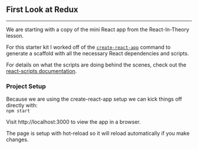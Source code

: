 ## First Look at Redux
_____

We are starting with a copy of the mini React app from the React-In-Theory lesson.

For this starter kit I worked off of the [`create-react-app`](https://github.com/facebookincubator/create-react-app) command to generate a scaffold with all the necessary React dependencies and scripts.

For details on what the scripts are doing behind the scenes, check out the [react-scripts documentation](https://www.npmjs.com/package/react-scripts).  

### Project Setup

Because we are using the create-react-app setup we can kick things off directly with:  
`npm start`

Visit http://localhost:3000 to view the app in a browser.

The page is setup with hot-reload so it will reload automatically if you make changes.
